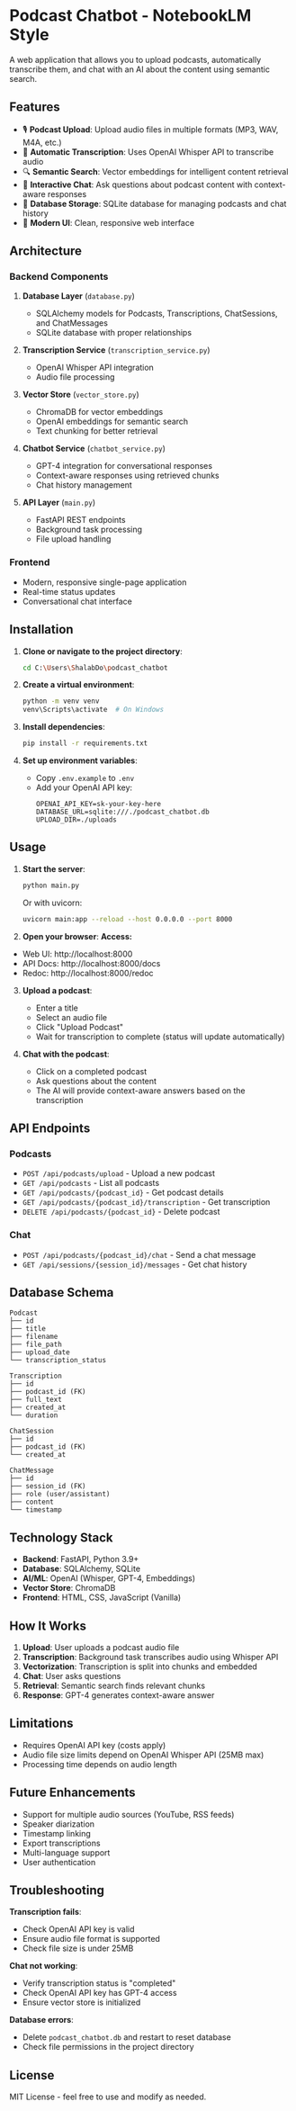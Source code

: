 # Podcast Chatbot - NotebookLM Style

A web application that allows you to upload podcasts, automatically transcribe them, and chat with an AI about the content using semantic search.

## Features

- 🎙️ **Podcast Upload**: Upload audio files in multiple formats (MP3, WAV, M4A, etc.)
- 📝 **Automatic Transcription**: Uses OpenAI Whisper API to transcribe audio
- 🔍 **Semantic Search**: Vector embeddings for intelligent content retrieval
- 💬 **Interactive Chat**: Ask questions about podcast content with context-aware responses
- 💾 **Database Storage**: SQLite database for managing podcasts and chat history
- 🎨 **Modern UI**: Clean, responsive web interface

## Architecture

### Backend Components

1. **Database Layer** (`database.py`)
   - SQLAlchemy models for Podcasts, Transcriptions, ChatSessions, and ChatMessages
   - SQLite database with proper relationships

2. **Transcription Service** (`transcription_service.py`)
   - OpenAI Whisper API integration
   - Audio file processing

3. **Vector Store** (`vector_store.py`)
   - ChromaDB for vector embeddings
   - OpenAI embeddings for semantic search
   - Text chunking for better retrieval

4. **Chatbot Service** (`chatbot_service.py`)
   - GPT-4 integration for conversational responses
   - Context-aware responses using retrieved chunks
   - Chat history management

5. **API Layer** (`main.py`)
   - FastAPI REST endpoints
   - Background task processing
   - File upload handling

### Frontend

- Modern, responsive single-page application
- Real-time status updates
- Conversational chat interface

## Installation

1. **Clone or navigate to the project directory**:
   ```bash
   cd C:\Users\ShalabDo\podcast_chatbot
   ```

2. **Create a virtual environment**:
   ```bash
   python -m venv venv
   venv\Scripts\activate  # On Windows
   ```

3. **Install dependencies**:
   ```bash
   pip install -r requirements.txt
   ```

4. **Set up environment variables**:
   - Copy `.env.example` to `.env`
   - Add your OpenAI API key:
     ```
     OPENAI_API_KEY=sk-your-key-here
     DATABASE_URL=sqlite:///./podcast_chatbot.db
     UPLOAD_DIR=./uploads
     ```

## Usage

1. **Start the server**:
   ```bash
   python main.py
   ```

   Or with uvicorn:
   ```bash
   uvicorn main:app --reload --host 0.0.0.0 --port 8000
   ```

2. **Open your browser**: **Access:**
- Web UI: http://localhost:8000
- API Docs: http://localhost:8000/docs
- Redoc: http://localhost:8000/redoc

3. **Upload a podcast**:
   - Enter a title
   - Select an audio file
   - Click "Upload Podcast"
   - Wait for transcription to complete (status will update automatically)

4. **Chat with the podcast**:
   - Click on a completed podcast
   - Ask questions about the content
   - The AI will provide context-aware answers based on the transcription

## API Endpoints

### Podcasts

- `POST /api/podcasts/upload` - Upload a new podcast
- `GET /api/podcasts` - List all podcasts
- `GET /api/podcasts/{podcast_id}` - Get podcast details
- `GET /api/podcasts/{podcast_id}/transcription` - Get transcription
- `DELETE /api/podcasts/{podcast_id}` - Delete podcast

### Chat

- `POST /api/podcasts/{podcast_id}/chat` - Send a chat message
- `GET /api/sessions/{session_id}/messages` - Get chat history

## Database Schema

```
Podcast
├── id
├── title
├── filename
├── file_path
├── upload_date
└── transcription_status

Transcription
├── id
├── podcast_id (FK)
├── full_text
├── created_at
└── duration

ChatSession
├── id
├── podcast_id (FK)
└── created_at

ChatMessage
├── id
├── session_id (FK)
├── role (user/assistant)
├── content
└── timestamp
```

## Technology Stack

- **Backend**: FastAPI, Python 3.9+
- **Database**: SQLAlchemy, SQLite
- **AI/ML**: OpenAI (Whisper, GPT-4, Embeddings)
- **Vector Store**: ChromaDB
- **Frontend**: HTML, CSS, JavaScript (Vanilla)

## How It Works

1. **Upload**: User uploads a podcast audio file
2. **Transcription**: Background task transcribes audio using Whisper API
3. **Vectorization**: Transcription is split into chunks and embedded
4. **Chat**: User asks questions
5. **Retrieval**: Semantic search finds relevant chunks
6. **Response**: GPT-4 generates context-aware answer

## Limitations

- Requires OpenAI API key (costs apply)
- Audio file size limits depend on OpenAI Whisper API (25MB max)
- Processing time depends on audio length

## Future Enhancements

- Support for multiple audio sources (YouTube, RSS feeds)
- Speaker diarization
- Timestamp linking
- Export transcriptions
- Multi-language support
- User authentication

## Troubleshooting

**Transcription fails**:
- Check OpenAI API key is valid
- Ensure audio file format is supported
- Check file size is under 25MB

**Chat not working**:
- Verify transcription status is "completed"
- Check OpenAI API key has GPT-4 access
- Ensure vector store is initialized

**Database errors**:
- Delete `podcast_chatbot.db` and restart to reset database
- Check file permissions in the project directory

## License

MIT License - feel free to use and modify as needed.

